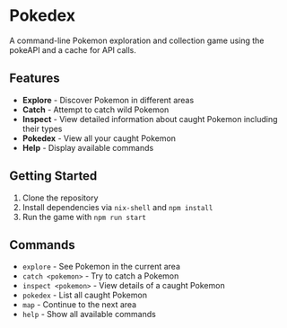 # Pokedex

A command-line Pokemon exploration and collection game using the pokeAPI and a
cache for API calls.

## Features

- **Explore** - Discover Pokemon in different areas
- **Catch** - Attempt to catch wild Pokemon
- **Inspect** - View detailed information about caught Pokemon including their
  types
- **Pokedex** - View all your caught Pokemon
- **Help** - Display available commands

## Getting Started

1. Clone the repository
2. Install dependencies via `nix-shell` and `npm install`
3. Run the game with `npm run start`

## Commands

- `explore` - See Pokemon in the current area
- `catch <pokemon>` - Try to catch a Pokemon
- `inspect <pokemon>` - View details of a caught Pokemon
- `pokedex` - List all caught Pokemon
- `map` - Continue to the next area
- `help` - Show all available commands

